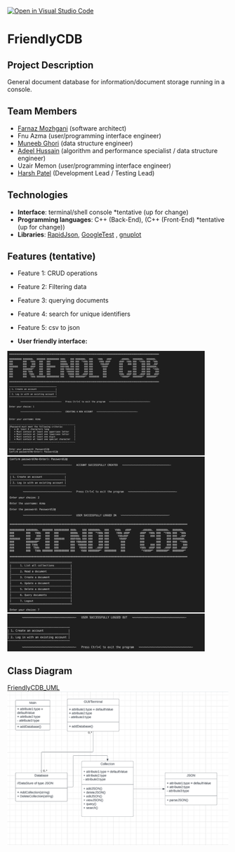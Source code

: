 [![Open in Visual Studio Code](https://classroom.github.com/assets/open-in-vscode-718a45dd9cf7e7f842a935f5ebbe5719a5e09af4491e668f4dbf3b35d5cca122.svg)](https://classroom.github.com/online_ide?assignment_repo_id=10836323&assignment_repo_type=AssignmentRepo)

# FriendlyCDB

## Project Description
General document database for information/document storage running in a console.

## Team Members
- [Farnaz Mozhgani](https://github.com/farnazi2000) (software architect)
- Fnu Azma (user/programming interface engineer)
- [Muneeb Ghori](https://github.com/muneebghori) (data structure engineer)
- [Adeel Hussain](https://github.com/hussain-adeel) (algorithm and performance specialist / data structure engineer)
- Uzair Memon (user/programming interface engineer)
- [Harsh Patel](https://github.com/hp6164) (Development Lead / Testing Lead)

## Technologies
- **Interface**: terminal/shell console *tentative (up for change)
- **Programming languages**: C++ (Back-End), (C++ (Front-End)   *tentative (up for change))
- **Libraries**: [RapidJson](https://github.com/Tencent/rapidjson), [GoogleTest](https://github.com/google/googletest) , [gnuplot](https://github.com/gnuplot/gnuplot)

## Features (tentative)
- Feature 1: CRUD operations
- Feature 2: Filtering data
- Feature 3: querying documents
- Feature 4: search for unique identifiers 
- Feature 5: csv to json


- **User friendly interface:**
<img width="450" alt="Screen Shot 2023-04-24 at 12 10 49 PM" src="Screenshot 2023-04-27 at 1.02.22 AM.png">
<img width="450" alt="Screen Shot 2023-04-24 at 12 10 49 PM" src="Screenshot 2023-04-27 at 1.02.53 AM.png">
<img width="450" alt="Screen Shot 2023-04-24 at 12 10 49 PM" src="Screenshot 2023-04-27 at 1.03.06 AM.png">

## Class Diagram
[FriendlyCDB_UML](https://lucid.app/documents/embedded/2fd26883-22f0-4d6a-bd90-33ecd24ce9b5#)
![Alt text](CS180UML.png)
